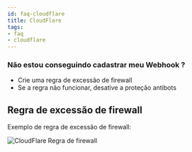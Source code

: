 ```yaml
---
id: faq-cloudflare
title: CloudFlare
tags:
- faq
- cloudflare
---
```


### Não estou conseguindo cadastrar meu Webhook ?

- Crie uma regra de excessão de firewall
- Se a regra não funcionar, desative a proteção antibots

## Regra de excessão de firewall

Exemplo de regra de excessão de firewall:

![CloudFlare Regra de firewall](/img/cloudflare/cloudflare_regra_firewall.png)
